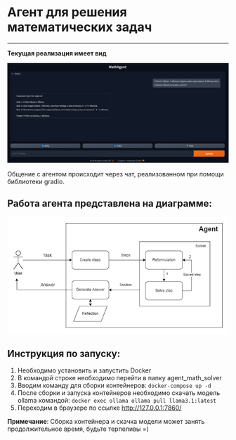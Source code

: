 # Агент для решения математических задач

---
**Текущая реализация имеет вид**

![workflow.png](imgs/chat.png)


Общение с агентом происходит через чат, реализованном при помощи библиотеки gradio. 

## Работа агента представлена на диаграмме:

![workflow.png](imgs/workflow.png)


## Инструкция по запуску:

1. Необходимо установить и запустить Docker
2. В командой строке необходимо перейти в папку agent_math_solver
3. Вводим команду для сборки контейнеров: `docker-compose up -d`
4. После сборки и запуска контейнеров необходимо скачать модель ollama командой: `docker exec ollama ollama pull llama3.1:latest` 
5. Переходим в браузере по ссылке http://127.0.0.1:7860/

**Примечание**: Сборка контейнера и скачка модели может занять продолжительное время, будьте терпеливы =)